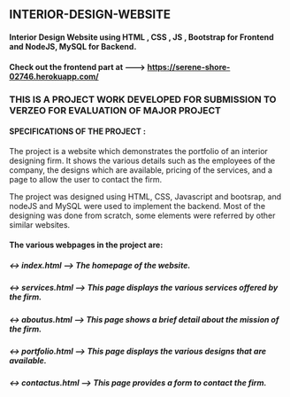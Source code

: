 ## INTERIOR-DESIGN-WEBSITE
#### Interior Design Website using HTML , CSS , JS , Bootstrap for Frontend and NodeJS, MySQL for Backend.

#### Check out the frontend part at ---> https://serene-shore-02746.herokuapp.com/


### THIS IS A PROJECT WORK DEVELOPED FOR SUBMISSION TO VERZEO FOR EVALUATION OF MAJOR PROJECT ###

#### SPECIFICATIONS OF THE PROJECT :

  The project is a website which demonstrates the portfolio of an interior designing firm. It shows the various details such as the employees of the company, the designs which are   available, pricing of the services, and a page to allow the user to contact the firm.

  The project was designed using HTML, CSS, Javascript and bootsrap, and nodeJS and MySQL were used to implement the backend. Most of the designing was done from scratch, some       elements were referred by other similar websites.

#### The various webpages in the project are: 

##### <-> index.html          -->  The homepage of the website.
##### <-> services.html       -->  This page displays the various services offered by the firm.
##### <-> aboutus.html        -->  This page shows a brief detail about the mission of the firm.
##### <-> portfolio.html      -->  This page displays the various designs that are available.
##### <-> contactus.html      -->  This page provides a form to contact the firm. 
